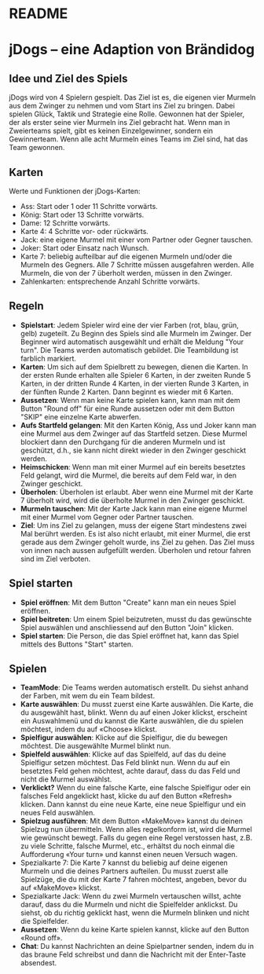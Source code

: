 # README
# jDogs – eine Adaption von Brändidog

## Idee und Ziel des Spiels
jDogs wird von 4 Spielern gespielt. 
Das Ziel ist es, die eigenen vier Murmeln aus dem Zwinger zu nehmen und vom Start ins Ziel zu bringen. Dabei spielen Glück, Taktik und Strategie eine Rolle. 
Gewonnen hat der Spieler, der als erster seine vier Murmeln ins Ziel gebracht hat. 
Wenn man in Zweierteams spielt, gibt es keinen Einzelgewinner, sondern ein Gewinnerteam. Wenn alle acht Murmeln eines Teams im Ziel sind, hat das Team gewonnen. 

## Karten
Werte und Funktionen der jDogs-Karten:
- Ass: Start oder 1 oder 11 Schritte vorwärts.
- König: Start oder 13 Schritte vorwärts.
- Dame: 12 Schritte vorwärts.
- Karte 4: 4 Schritte vor- oder rückwärts.
- Jack: eine eigene Murmel mit einer vom Partner oder Gegner tauschen.
- Joker: Start oder Einsatz nach Wunsch.
- Karte 7: beliebig aufteilbar auf die eigenen Murmeln und/oder die Murmeln des Gegners. Alle 7 Schritte müssen ausgefahren werden. Alle Murmeln, die von der 7 überholt werden, müssen in den Zwinger. 
- Zahlenkarten: entsprechende Anzahl Schritte vorwärts.

## Regeln  
- **Spielstart**: Jedem Spieler wird eine der vier Farben (rot, blau, grün, gelb) zugeteilt. Zu Beginn des Spiels sind alle Murmeln im Zwinger. Der Beginner wird automatisch ausgewählt und erhält die Meldung "Your turn". Die Teams werden automatisch gebildet. Die Teambildung ist farblich markiert. 
- **Karten**: Um sich auf dem Spielbrett zu bewegen, dienen die Karten. In der ersten Runde erhalten alle Spieler 6 Karten, in der zweiten Runde 5 Karten, in der dritten Runde 4 Karten, in der vierten Runde 3 Karten, in der fünften Runde 2 Karten. Dann beginnt es wieder mit 6 Karten. 
- **Aussetzen**: Wenn man keine Karte spielen kann, kann man mit dem Button "Round off" für eine Runde aussetzen oder mit dem Button "SKIP" eine einzelne Karte abwerfen. 
- **Aufs Startfeld gelangen**: Mit den Karten König, Ass und Joker kann man eine Murmel aus dem Zwinger auf das Startfeld setzen. Diese Murmel blockiert dann den Durchgang für die anderen Murmeln und ist geschützt, d.h., sie kann nicht direkt wieder in den Zwinger geschickt werden.
- **Heimschicken**: Wenn man mit einer Murmel auf ein bereits besetztes Feld gelangt, wird die Murmel, die bereits auf dem Feld war, in den Zwinger geschickt. 
- **Überholen**: Überholen ist erlaubt. Aber wenn eine Murmel mit der Karte 7 überholt wird, wird die überholte Murmel in den Zwinger geschickt. 
- **Murmeln tauschen**: Mit der Karte Jack kann man eine eigene Murmel mit einer Murmel vom Gegner oder Partner tauschen. 
- **Ziel**: Um ins Ziel zu gelangen, muss der eigene Start mindestens zwei Mal berührt werden.  Es ist also nicht erlaubt, mit einer Murmel, die erst gerade aus dem Zwinger geholt wurde, ins Ziel zu gehen. Das Ziel muss von innen nach aussen aufgefüllt werden. Überholen und retour fahren sind im Ziel verboten. 

## Spiel starten
- **Spiel eröffnen**: Mit dem Button "Create" kann man ein neues Spiel eröffnen.
- **Spiel beitreten**: Um einem Spiel beizutreten, musst du das gewünschte Spiel auswählen und anschliessend auf den Button "Join" klicken.
- **Spiel starten**: Die Person, die das Spiel eröffnet hat, kann das Spiel mittels des Buttons "Start" starten. 

## Spielen
- **TeamMode**: Die Teams werden automatisch erstellt. Du siehst anhand der Farben, mit wem du ein Team bildest.
- **Karte auswählen**: Du musst zuerst eine Karte auswählen. Die Karte, die du ausgewählt hast, blinkt. Wenn du auf einen Joker klickst, erscheint ein Auswahlmenü und du kannst die Karte auswählen, die du spielen möchtest, indem du auf «Choose» klickst.
- **Spielfigur auswählen**: Klicke auf die Spielfigur, die du bewegen möchtest. Die ausgewählte Murmel blinkt nun. 
- **Spielfeld auswählen**: Klicke auf das Spielfeld, auf das du deine Spielfigur setzen möchtest. Das Feld blinkt nun. Wenn du auf ein besetztes Feld gehen möchtest, achte darauf, dass du das Feld und nicht die Murmel auswählst.
- **Verklickt?** Wenn du eine falsche Karte, eine falsche Spielfigur oder ein falsches Feld angeklickt hast, klicke du auf den Button «Refresh» klicken. Dann kannst du eine neue Karte, eine neue Spielfigur und ein neues Feld auswählen.
- **Spielzug ausführen**: Mit dem Button «MakeMove» kannst du deinen Spielzug nun übermitteln. Wenn alles regelkonform ist, wird die Murmel wie gewünscht bewegt. Falls du gegen eine Regel verstossen hast, z.B. zu viele Schritte, falsche Murmel, etc., erhältst du noch einmal die Aufforderung «Your turn» und kannst einen neuen Versuch wagen.
- Spezialkarte 7: Die Karte 7 kannst du beliebig auf deine eigenen Murmeln und die deines Partners aufteilen. Du musst zuerst alle Spielzüge, die du mit der Karte 7 fahren möchtest, angeben, bevor du auf «MakeMove» klickst. 
- Spezialkarte Jack: Wenn du zwei Murmeln vertauschen willst, achte darauf, dass du die Murmeln und nicht die Spielfelder anklickst. Du siehst, ob du richtig geklickt hast, wenn die Murmeln blinken und nicht die Spielfelder. 
- **Aussetzen**: Wenn du keine Karte spielen kannst, klicke auf den Button «Round off».
- **Chat**: Du kannst Nachrichten an deine Spielpartner senden, indem du in das braune Feld
schreibst und dann die Nachricht mit der Enter-Taste absendest.


